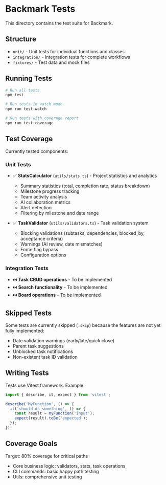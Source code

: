 # Backmark Tests

This directory contains the test suite for Backmark.

## Structure

- `unit/` - Unit tests for individual functions and classes
- `integration/` - Integration tests for complete workflows
- `fixtures/` - Test data and mock files

## Running Tests

```bash
# Run all tests
npm test

# Run tests in watch mode
npm run test:watch

# Run tests with coverage report
npm run test:coverage
```

## Test Coverage

Currently tested components:

### Unit Tests

- ✅ **StatsCalculator** (`utils/stats.ts`) - Project statistics and analytics
  - Summary statistics (total, completion rate, status breakdown)
  - Milestone progress tracking
  - Team activity analysis
  - AI collaboration metrics
  - Alert detection
  - Filtering by milestone and date range

- ✅ **TaskValidator** (`utils/validators.ts`) - Task validation system
  - Blocking validations (subtasks, dependencies, blocked_by, acceptance criteria)
  - Warnings (AI review, date mismatches)
  - Force flag bypass
  - Configuration options

### Integration Tests

- ⏭️ **Task CRUD operations** - To be implemented
- ⏭️ **Search functionality** - To be implemented
- ⏭️ **Board operations** - To be implemented

## Skipped Tests

Some tests are currently skipped (`.skip`) because the features are not yet fully implemented:

- Date validation warnings (early/late/quick close)
- Parent task suggestions
- Unblocked task notifications
- Non-existent task ID validation

## Writing Tests

Tests use Vitest framework. Example:

```typescript
import { describe, it, expect } from 'vitest';

describe('MyFunction', () => {
  it('should do something', () => {
    const result = myFunction('input');
    expect(result).toBe('expected');
  });
});
```

## Coverage Goals

Target: 80% coverage for critical paths
- Core business logic: validators, stats, task operations
- CLI commands: basic happy path testing
- Utils: comprehensive unit testing
